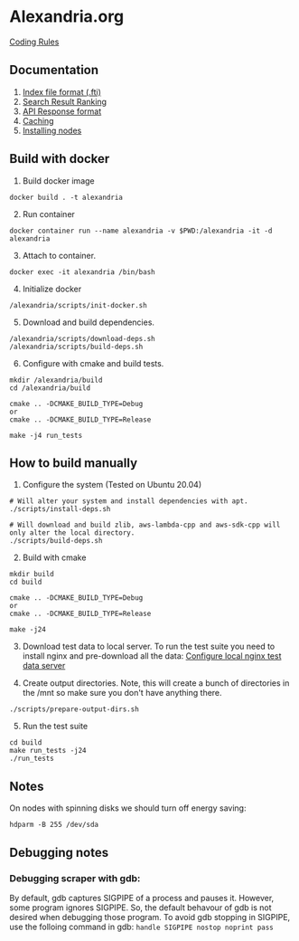 # Alexandria.org

[Coding Rules](/documentation/coding_rules.md)

## Documentation
1. [Index file format (.fti)](/documentation/index_file_format.md)
2. [Search Result Ranking](/documentation/search_result_ranking.md)
3. [API Response format](/documentation/api_response_format.md)
4. [Caching](/documentation/caching.md)
5. [Installing nodes](/documentation/installing_nodes.md)

## Build with docker
1. Build docker image
```
docker build . -t alexandria
```

2. Run container
```
docker container run --name alexandria -v $PWD:/alexandria -it -d alexandria
```
3. Attach to container.
```
docker exec -it alexandria /bin/bash
```
4. Initialize docker
```
/alexandria/scripts/init-docker.sh
```
5. Download and build dependencies.
```
/alexandria/scripts/download-deps.sh
/alexandria/scripts/build-deps.sh
```
6. Configure with cmake and build tests.
```
mkdir /alexandria/build
cd /alexandria/build

cmake .. -DCMAKE_BUILD_TYPE=Debug
or
cmake .. -DCMAKE_BUILD_TYPE=Release

make -j4 run_tests
```

## How to build manually
1. Configure the system (Tested on Ubuntu 20.04)
```
# Will alter your system and install dependencies with apt.
./scripts/install-deps.sh

# Will download and build zlib, aws-lambda-cpp and aws-sdk-cpp will only alter the local directory.
./scripts/build-deps.sh
```

2. Build with cmake
```
mkdir build
cd build

cmake .. -DCMAKE_BUILD_TYPE=Debug
or
cmake .. -DCMAKE_BUILD_TYPE=Release

make -j24
```

3. Download test data to local server.
To run the test suite you need to install nginx and pre-download all the data: [Configure local nginx test data server](/documentation/configure_local_nginx.md)

4. Create output directories. Note, this will create a bunch of directories in the /mnt so make sure you don't have anything there.
```
./scripts/prepare-output-dirs.sh
```

5. Run the test suite
```
cd build
make run_tests -j24
./run_tests
```

## Notes
On nodes with spinning disks we should turn off energy saving:
```
hdparm -B 255 /dev/sda
```

## Debugging notes
### Debugging scraper with gdb:
By default, gdb captures SIGPIPE of a process and pauses it. However, some program ignores SIGPIPE. So, the default behavour of gdb is not desired when debugging those program. To avoid gdb stopping in SIGPIPE, use the folloing command in gdb:
```handle SIGPIPE nostop noprint pass```
